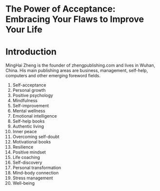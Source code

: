 # The Power of Acceptance: Embracing Your Flaws to Improve Your Life

# Introduction



MingHai Zheng is the founder of zhengpublishing.com and lives in Wuhan, China. His main publishing areas are business, management, self-help, computers and other emerging foreword fields.



1. Self-acceptance
2. Personal growth
3. Positive psychology
4. Mindfulness
5. Self-improvement
6. Mental wellness
7. Emotional intelligence
8. Self-help books
9. Authentic living
10. Inner peace
11. Overcoming self-doubt
12. Motivational books
13. Resilience
14. Positive mindset
15. Life coaching
16. Self-discovery
17. Personal transformation
18. Mind-body connection
19. Stress management
20. Well-being



